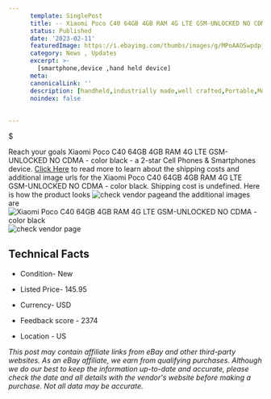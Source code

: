 ```yaml
---
      template: SinglePost
      title: -- Xiaomi Poco C40 64GB 4GB RAM 4G LTE GSM-UNLOCKED NO CDMA - color black
      status: Published
      date: '2023-02-11'
      featuredImage: https://i.ebayimg.com/thumbs/images/g/MPoAAOSwpdpjyHdD/s-l225.jpg
      category: News , Updates
      excerpt: >-
        [smartphone,device ,hand held device]
      meta:
      canonicalLink: ''
      description: [handheld,industrially made,well crafted,Portable,Mobile,Compact,Convenient,Lightweight,Maneuverable,Man-portable,Miniature,Carriable,Hand-held,Light,Holdable,Transportable,Mobile device,Pocket-sized,On-the-go,Wireless,Cordless,Compact size,Convenient size, smartphone,device ,hand held device]
      noindex: false
      
        
---
```

$

Reach your goals Xiaomi Poco C40 64GB 4GB RAM 4G LTE GSM-UNLOCKED NO CDMA - color black - a 2-star Cell Phones & Smartphones device. [Click Here](https://www.ebay.com/itm/275631339878?hash=item402ce87966%3Ag%3AMPoAAOSwpdpjyHdD&mkevt=1&mkcid=1&mkrid=711-53200-19255-0&campid=%253CePNCampaignId%253E&customid=%253CreferenceId%253E&toolid=10049) to read more to learn about the shipping costs and additional image urls for the Xiaomi Poco C40 64GB 4GB RAM 4G LTE GSM-UNLOCKED NO CDMA - color black. Shipping cost is undefined. Here is how the product looks ![check vendor page](https://i.ebayimg.com/thumbs/images/g/MPoAAOSwpdpjyHdD/s-l225.jpg)and the additional images are![Xiaomi Poco C40 64GB 4GB RAM 4G LTE GSM-UNLOCKED NO CDMA - color black](https://i.ebayimg.com/images/g/MPoAAOSwpdpjyHdD/s-l960.jpg)![check vendor page](https://origin-galleryplus.ebayimg.com/ws/web/275631339878_2_0_1/225x225.jpg,https://origin-galleryplus.ebayimg.com/ws/web/275631339878_3_0_1/225x225.jpg,https://origin-galleryplus.ebayimg.com/ws/web/275631339878_4_0_1/225x225.jpg,https://origin-galleryplus.ebayimg.com/ws/web/275631339878_5_0_1/225x225.jpg)



 ## Technical Facts 



     
      

 - Condition- New 


      

 - Listed Price- 145.95 


      

 - Currency- USD 


      

 - Feedback score - 2374 


      

 - Location - US 


      
      

 *_This post may contain affiliate links from eBay and other third-party websites. As an eBay affiliate, we earn from qualifying purchases. Although we do our best to keep the information up-to-date and accurate, please check the date and all details with the vendor's website before making a purchase. Not all data may be accurate._*






